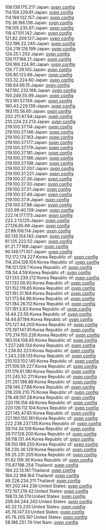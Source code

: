 106.139.175.217:Japan: [ovpn config](vpn/106_139_175_217.ovpn)  
114.159.229.81:Japan: [ovpn config](vpn/114_159_229_81.ovpn)  
114.189.132.157:Japan: [ovpn config](vpn/114_189_132_157.ovpn)  
115.36.166.136:Japan: [ovpn config](vpn/115_36_166_136.ovpn)  
118.105.235.87:Japan: [ovpn config](vpn/118_105_235_87.ovpn)  
119.47.101.142:Japan: [ovpn config](vpn/119_47_101_142.ovpn)  
121.82.209.127:Japan: [ovpn config](vpn/121_82_209_127.ovpn)  
122.196.22.245:Japan: [ovpn config](vpn/122_196_22_245.ovpn)  
124.219.128.199:Japan: [ovpn config](vpn/124_219_128_199.ovpn)  
124.25.1.202:Japan: [ovpn config](vpn/124_25_1_202.ovpn)  
126.117.188.21:Japan: [ovpn config](vpn/126_117_188_21.ovpn)  
126.169.224.90:Japan: [ovpn config](vpn/126_169_224_90.ovpn)  
126.77.29.105:Japan: [ovpn config](vpn/126_77_29_105.ovpn)  
126.80.123.88:Japan: [ovpn config](vpn/126_80_123_88.ovpn)  
133.32.224.60:Japan: [ovpn config](vpn/133_32_224_60.ovpn)  
138.64.66.15:Japan: [ovpn config](vpn/138_64_66_15.ovpn)  
147.192.233.166:Japan: [ovpn config](vpn/147_192_233_166.ovpn)  
150.249.55.99:Japan: [ovpn config](vpn/150_249_55_99.ovpn)  
153.161.57.159:Japan: [ovpn config](vpn/153_161_57_159.ovpn)  
180.43.229.139:Japan: [ovpn config](vpn/180_43_229_139.ovpn)  
193.115.56.65:Japan: [ovpn config](vpn/193_115_56_65.ovpn)  
202.211.87.94:Japan: [ovpn config](vpn/202_211_87_94.ovpn)  
210.234.23.213:Japan: [ovpn config](vpn/210_234_23_213.ovpn)  
219.100.37.114:Japan: [ovpn config](vpn/219_100_37_114.ovpn)  
219.100.37.146:Japan: [ovpn config](vpn/219_100_37_146.ovpn)  
219.100.37.163:Japan: [ovpn config](vpn/219_100_37_163.ovpn)  
219.100.37.177:Japan: [ovpn config](vpn/219_100_37_177.ovpn)  
219.100.37.179:Japan: [ovpn config](vpn/219_100_37_179.ovpn)  
219.100.37.181:Japan: [ovpn config](vpn/219_100_37_181.ovpn)  
219.100.37.186:Japan: [ovpn config](vpn/219_100_37_186.ovpn)  
219.100.37.198:Japan: [ovpn config](vpn/219_100_37_198.ovpn)  
219.100.37.207:Japan: [ovpn config](vpn/219_100_37_207.ovpn)  
219.100.37.221:Japan: [ovpn config](vpn/219_100_37_221.ovpn)  
219.100.37.26:Japan: [ovpn config](vpn/219_100_37_26.ovpn)  
219.100.37.30:Japan: [ovpn config](vpn/219_100_37_30.ovpn)  
219.100.37.31:Japan: [ovpn config](vpn/219_100_37_31.ovpn)  
219.100.37.49:Japan: [ovpn config](vpn/219_100_37_49.ovpn)  
219.100.37.9:Japan: [ovpn config](vpn/219_100_37_9.ovpn)  
219.100.37.98:Japan: [ovpn config](vpn/219_100_37_98.ovpn)  
220.99.40.139:Japan: [ovpn config](vpn/220_99_40_139.ovpn)  
222.14.177.173:Japan: [ovpn config](vpn/222_14_177_173.ovpn)  
222.2.13.125:Japan: [ovpn config](vpn/222_2_13_125.ovpn)  
27.126.65.68:Japan: [ovpn config](vpn/27_126_65_68.ovpn)  
27.89.106.114:Japan: [ovpn config](vpn/27_89_106_114.ovpn)  
60.135.154.142:Japan: [ovpn config](vpn/60_135_154_142.ovpn)  
61.125.223.52:Japan: [ovpn config](vpn/61_125_223_52.ovpn)  
61.21.77.168:Japan: [ovpn config](vpn/61_21_77_168.ovpn)  
90.149.171.107:Japan: [ovpn config](vpn/90_149_171_107.ovpn)  
112.172.174.227:Korea Republic of: [ovpn config](vpn/112_172_174_227.ovpn)  
114.204.128.104:Korea Republic of: [ovpn config](vpn/114_204_128_104.ovpn)  
116.121.129.7:Korea Republic of: [ovpn config](vpn/116_121_129_7.ovpn)  
118.34.4.59:Korea Republic of: [ovpn config](vpn/118_34_4_59.ovpn)  
121.133.239.212:Korea Republic of: [ovpn config](vpn/121_133_239_212.ovpn)  
121.133.58.93:Korea Republic of: [ovpn config](vpn/121_133_58_93.ovpn)  
121.152.119.65:Korea Republic of: [ovpn config](vpn/121_152_119_65.ovpn)  
121.161.31.164:Korea Republic of: [ovpn config](vpn/121_161_31_164.ovpn)  
121.173.84.98:Korea Republic of: [ovpn config](vpn/121_173_84_98.ovpn)  
121.184.26.112:Korea Republic of: [ovpn config](vpn/121_184_26_112.ovpn)  
121.191.5.83:Korea Republic of: [ovpn config](vpn/121_191_5_83.ovpn)  
14.44.23.55:Korea Republic of: [ovpn config](vpn/14_44_23_55.ovpn)  
14.44.87.194:Korea Republic of: [ovpn config](vpn/14_44_87_194.ovpn)  
175.127.44.200:Korea Republic of: [ovpn config](vpn/175_127_44_200.ovpn)  
175.197.147.91:Korea Republic of: [ovpn config](vpn/175_197_147_91.ovpn)  
175.214.155.226:Korea Republic of: [ovpn config](vpn/175_214_155_226.ovpn)  
183.104.108.85:Korea Republic of: [ovpn config](vpn/183_104_108_85.ovpn)  
1.227.246.134:Korea Republic of: [ovpn config](vpn/1_227_246_134.ovpn)  
1.238.82.223:Korea Republic of: [ovpn config](vpn/1_238_82_223.ovpn)  
1.243.238.135:Korea Republic of: [ovpn config](vpn/1_243_238_135.ovpn)  
210.103.102.145:Korea Republic of: [ovpn config](vpn/210_103_102_145.ovpn)  
211.109.59.227:Korea Republic of: [ovpn config](vpn/211_109_59_227.ovpn)  
211.179.61.190:Korea Republic of: [ovpn config](vpn/211_179_61_190.ovpn)  
211.245.52.211:Korea Republic of: [ovpn config](vpn/211_245_52_211.ovpn)  
211.251.198.88:Korea Republic of: [ovpn config](vpn/211_251_198_88.ovpn)  
218.146.27.88:Korea Republic of: [ovpn config](vpn/218_146_27_88.ovpn)  
218.209.210.75:Korea Republic of: [ovpn config](vpn/218_209_210_75.ovpn)  
218.48.197.28:Korea Republic of: [ovpn config](vpn/218_48_197_28.ovpn)  
220.116.158.48:Korea Republic of: [ovpn config](vpn/220_116_158_48.ovpn)  
220.126.112.104:Korea Republic of: [ovpn config](vpn/220_126_112_104.ovpn)  
221.145.47.65:Korea Republic of: [ovpn config](vpn/221_145_47_65.ovpn)  
221.160.150.161:Korea Republic of: [ovpn config](vpn/221_160_150_161.ovpn)  
222.238.237.135:Korea Republic of: [ovpn config](vpn/222_238_237_135.ovpn)  
39.114.34.109:Korea Republic of: [ovpn config](vpn/39_114_34_109.ovpn)  
39.117.129.200:Korea Republic of: [ovpn config](vpn/39_117_129_200.ovpn)  
39.118.131.44:Korea Republic of: [ovpn config](vpn/39_118_131_44.ovpn)  
58.150.189.250:Korea Republic of: [ovpn config](vpn/58_150_189_250.ovpn)  
58.230.36.129:Korea Republic of: [ovpn config](vpn/58_230_36_129.ovpn)  
59.25.231.205:Korea Republic of: [ovpn config](vpn/59_25_231_205.ovpn)  
61.82.159.36:Korea Republic of: [ovpn config](vpn/61_82_159_36.ovpn)  
115.87.198.254:Thailand: [ovpn config](vpn/115_87_198_254.ovpn)  
184.22.13.181:Thailand: [ovpn config](vpn/184_22_13_181.ovpn)  
184.22.188.164:Thailand: [ovpn config](vpn/184_22_188_164.ovpn)  
49.228.234.211:Thailand: [ovpn config](vpn/49_228_234_211.ovpn)  
161.202.144.236:United States: [ovpn config](vpn/161_202_144_236.ovpn)  
172.107.219.42:United States: [ovpn config](vpn/172_107_219_42.ovpn)  
198.13.36.179:United States: [ovpn config](vpn/198_13_36_179.ovpn)  
208.94.244.242:United States: [ovpn config](vpn/208_94_244_242.ovpn)  
45.32.13.235:United States: [ovpn config](vpn/45_32_13_235.ovpn)  
45.76.147.33:United States: [ovpn config](vpn/45_76_147_33.ovpn)  
45.76.205.197:United States: [ovpn config](vpn/45_76_205_197.ovpn)  
58.186.251.74:Viet Nam: [ovpn config](vpn/58_186_251_74.ovpn)  
